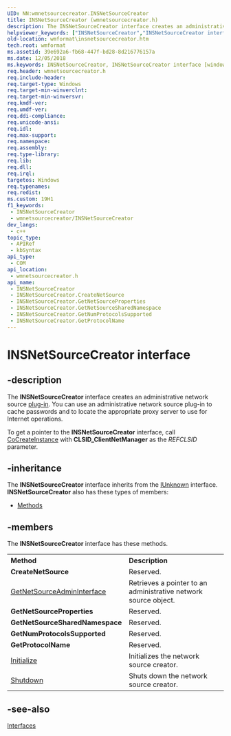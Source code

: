 ```yaml
---
UID: NN:wmnetsourcecreator.INSNetSourceCreator
title: INSNetSourceCreator (wmnetsourcecreator.h)
description: The INSNetSourceCreator interface creates an administrative network source plug-in.
helpviewer_keywords: ["INSNetSourceCreator","INSNetSourceCreator interface [windows Media Format]","INSNetSourceCreator interface [windows Media Format]","described","INSNetSourceCreatorInterface","wmformat.insnetsourcecreator","wmnetsourcecreator/INSNetSourceCreator"]
old-location: wmformat\insnetsourcecreator.htm
tech.root: wmformat
ms.assetid: 39e692a6-fb68-447f-bd28-8d216776157a
ms.date: 12/05/2018
ms.keywords: INSNetSourceCreator, INSNetSourceCreator interface [windows Media Format], INSNetSourceCreator interface [windows Media Format],described, INSNetSourceCreatorInterface, wmformat.insnetsourcecreator, wmnetsourcecreator/INSNetSourceCreator
req.header: wmnetsourcecreator.h
req.include-header: 
req.target-type: Windows
req.target-min-winverclnt: 
req.target-min-winversvr: 
req.kmdf-ver: 
req.umdf-ver: 
req.ddi-compliance: 
req.unicode-ansi: 
req.idl: 
req.max-support: 
req.namespace: 
req.assembly: 
req.type-library: 
req.lib: 
req.dll: 
req.irql: 
targetos: Windows
req.typenames: 
req.redist: 
ms.custom: 19H1
f1_keywords:
 - INSNetSourceCreator
 - wmnetsourcecreator/INSNetSourceCreator
dev_langs:
 - c++
topic_type:
 - APIRef
 - kbSyntax
api_type:
 - COM
api_location:
 - wmnetsourcecreator.h
api_name:
 - INSNetSourceCreator
 - INSNetSourceCreator.CreateNetSource
 - INSNetSourceCreator.GetNetSourceProperties
 - INSNetSourceCreator.GetNetSourceSharedNamespace
 - INSNetSourceCreator.GetNumProtocolsSupported
 - INSNetSourceCreator.GetProtocolName
---
```


# INSNetSourceCreator interface


## -description

The <b>INSNetSourceCreator</b> interface creates an administrative network source <a href="/windows/desktop/wmformat/wmformat-glossary">plug-in</a>. You can use an administrative network source plug-in to cache passwords and to locate the appropriate proxy server to use for Internet operations.

To get a pointer to the <b>INSNetSourceCreator</b> interface, call <a href="/windows/desktop/api/combaseapi/nf-combaseapi-cocreateinstance">CoCreateInstance</a> with <b>CLSID_ClientNetManager</b> as the <i>REFCLSID</i> parameter.

## -inheritance

The <b xmlns:loc="http://microsoft.com/wdcml/l10n">INSNetSourceCreator</b> interface inherits from the <a href="/windows/desktop/api/unknwn/nn-unknwn-iunknown">IUnknown</a> interface. <b>INSNetSourceCreator</b> also has these types of members:
<ul>
<li><a href="https://docs.microsoft.com/">Methods</a></li>
</ul>

## -members

The <b>INSNetSourceCreator</b> interface has these methods.
<table class="members" id="memberListMethods">
<tr>
<th align="left" width="37%">Method</th>
<th align="left" width="63%">Description</th>
</tr>
<tr data="declared;">
<td align="left" width="37%"><b>CreateNetSource</b></td>
<td align="left" width="63%">
Reserved.

</td>
</tr>
<tr data="declared;">
<td align="left" width="37%">
<a href="/windows/desktop/api/wmnetsourcecreator/nf-wmnetsourcecreator-insnetsourcecreator-getnetsourceadmininterface">GetNetSourceAdminInterface</a>
</td>
<td align="left" width="63%">
Retrieves a pointer to an administrative network source object.

</td>
</tr>
<tr data="declared;">
<td align="left" width="37%"><b>GetNetSourceProperties</b></td>
<td align="left" width="63%">
Reserved.

</td>
</tr>
<tr data="declared;">
<td align="left" width="37%"><b>GetNetSourceSharedNamespace</b></td>
<td align="left" width="63%">
Reserved.

</td>
</tr>
<tr data="declared;">
<td align="left" width="37%"><b>GetNumProtocolsSupported</b></td>
<td align="left" width="63%">
Reserved.

</td>
</tr>
<tr data="declared;">
<td align="left" width="37%"><b>GetProtocolName</b></td>
<td align="left" width="63%">
Reserved.

</td>
</tr>
<tr data="declared;">
<td align="left" width="37%">
<a href="/windows/desktop/api/wmnetsourcecreator/nf-wmnetsourcecreator-insnetsourcecreator-initialize">Initialize</a>
</td>
<td align="left" width="63%">
Initializes the network source creator.

</td>
</tr>
<tr data="declared;">
<td align="left" width="37%">
<a href="/windows/desktop/api/wmnetsourcecreator/nf-wmnetsourcecreator-insnetsourcecreator-shutdown">Shutdown</a>
</td>
<td align="left" width="63%">
Shuts down the network source creator.

</td>
</tr>
</table>

## -see-also

<a href="/windows/desktop/wmformat/interfaces">Interfaces</a>